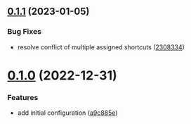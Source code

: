 ## [0.1.1](https://github.com/sacklippe/skhd/compare/v0.1.0...v0.1.1) (2023-01-05)


### Bug Fixes

* resolve conflict of multiple assigned shortcuts ([2308334](https://github.com/sacklippe/skhd/commit/2308334553d39f2445da8b0a74bba192523c520b))



# [0.1.0](https://github.com/sacklippe/skhd/compare/a9c885ea15925f9e4e4091b74d18153d2492a140...v0.1.0) (2022-12-31)


### Features

* add initial configuration ([a9c885e](https://github.com/sacklippe/skhd/commit/a9c885ea15925f9e4e4091b74d18153d2492a140))



